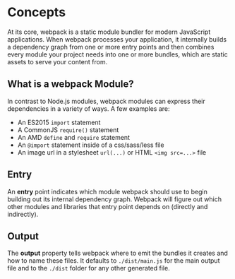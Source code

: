 # Concepts

At its core, webpack is a static module bundler for modern JavaScript applications. When webpack processes your application, it internally builds a dependency graph from one or more entry points and then combines every module your project needs into one or more bundles, which are static assets to serve your content from.

## What is a webpack Module?

In contrast to Node.js modules, webpack modules can express their dependencies in a variety of ways. A few examples are:

* An ES2015 `import` statement
* A CommonJS `require()` statement
* An AMD `define` and `require` statement
* An `@import` statement inside of a css/sass/less file
* An image url in a stylesheet `url(...)` or HTML `<img src=...>` file

## Entry

An **entry** point indicates which module webpack should use to begin building out its internal dependency graph. Webpack will figure out which other modules and libraries that entry point depends on (directly and indirectly).

## Output

The **output** property tells webpack where to emit the bundles it creates and how to name these files. It defaults to `./dist/main.js` for the main output file and to the `./dist` folder for any other generated file.
